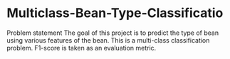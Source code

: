 # Multiclass-Bean-Type-Classificatio
Problem statement The goal of this project is to predict the type of bean using various features of the bean. This is a multi-class classification problem. F1-score is taken as an evaluation metric.
